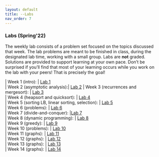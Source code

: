 ```yaml
---
layout: default 
title: --Labs 
nav_order: 7
---
```


### Labs (Spring'22)

The weekly lab consists of a problem set focused on the topics discussed that week. The lab problems are meant to be finished in class, during the designated lab time, working with a small group. Labs are __not__ graded. Solutions are provided to support learning at your own pace.  Don’t be surprised if you’ll find that most of your learning occurs while you work on the lab with your peers! That is precisely the goal!


| Week 1 (intro):  | [Lab 1](docs/lab1.pdf)  
| Week 2 (asymptotic analysis):|  [Lab 2](docs/lab2.pdf) 
| Week 3 (recurrences and mergesort):  | [Lab 3](docs/lab3.pdf)   
| Week 4 (heapsort and quicksort): |   [Lab 4](docs/lab4.pdf)   
| Week 5 (sorting LB, linear sorting, selection): |  [Lab 5](docs/lab5.pdf)   
| Week 6 (problems): |  [Lab 6](docs/lab6.pdf)   
| Week 7 (divide-and-conquer):   |[Lab 7](docs/lab7.pdf)  
| Week 8 (dynamic programming): |   [Lab 8](docs/lab8.pdf)   
| Week 9 (greedy): |  [Lab 9](docs/lab9.pdf)   
| Week 10 (problems): | [Lab 10](docs/lab10.pdf)  
| Week 11 (graphs):  | [Lab 11](docs/lab11.pdf)  
| Week 12 (graphs):  | [Lab 12](docs/lab12.pdf)   
| Week 13 (graphs):  | [Lab 13](docs/lab13.pdf)   
| Week 14 (graphs): | [Lab 14](docs/lab14.pdf)   

